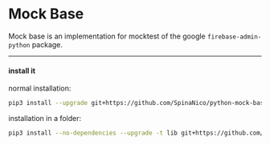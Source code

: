 

# Mock Base

Mock base is an implementation for mocktest
of the google `firebase-admin-python` package.



---

#### install it

normal installation:

```bash
pip3 install --upgrade git+https://github.com/SpinaNico/python-mock-base.git@master
```

installation in a folder:

```bash
pip3 install --no-dependencies --upgrade -t lib git+https://github.com/SpinaNico/python-mock-base.git@master
```
